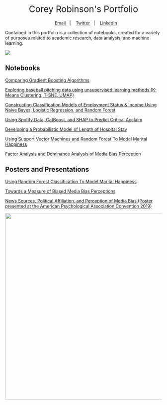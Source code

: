 <h1 style="font-weight:normal" align="center">
  &nbsp;Corey Robinson's Portfolio&nbsp;
</h1>

<div align="center">
  
&nbsp;&nbsp;&nbsp; [Email](crobtennis@gmail.com)&nbsp;&nbsp;&nbsp;|&nbsp;&nbsp;&nbsp; [Twitter](https://twitter.com/corey_tha_story)&nbsp;&nbsp;&nbsp;|&nbsp;&nbsp;&nbsp; [LinkedIn](https://www.linkedin.com/in/corey-robinson-b852658b/)

</div>

Contained in this portfolio is a collection of notebooks, created for a variety of purposes related to academic research, data analysis, and machine learning. 

<img src="https://i.imgur.com/gNYdL54.png">

## Notebooks

[Comparing Gradient Boosting Algorithms](https://nbviewer.jupyter.org/github/crobtennis/Corey_Portfolio/blob/main/GBDT_SHAP_HYPEROPT/GbdtShapHyperopt.ipynb)

[Exploring baseball pitching data using unsupervised learning methods (K-Means Clustering, T-SNE, UMAP)](https://nbviewer.jupyter.org/github/crobtennis/Corey_Portfolio/blob/main/Exploring%20MLB%20Data%20Using%20Unsupervised%20Learning/UnsupervisedLearningPitch.ipynb)

[Constructing Classification Models of Employment Status & Income Using Naive Bayes, Logistic Regression, and Random Forest](https://nbviewer.jupyter.org/github/crobtennis/Corey_Portfolio/blob/main/NB_LR_RF_Classification/NB_LogReg_RF_Classification.ipynb)

[Using Spotify Data, CatBoost, and SHAP to Predict Critical Acclaim](https://nbviewer.jupyter.org/github/crobtennis/Corey_Portfolio/blob/main/spotify_catboost/spotify_catboost.ipynb)

[Developing a Probabilistic Model of Length of Hospital Stay](https://nbviewer.jupyter.org/github/crobtennis/Corey_Portfolio/blob/main/LightGBM_HospitalStay/LightGBM_LoS.ipynb)

[Using Support Vector Machines and Random Forest To Model Marital Happiness](https://nbviewer.jupyter.org/github/crobtennis/Corey_Portfolio/blob/main/RF_MaritalHappiness/RF_MaritalHappiness.ipynb)

[Factor Analysis and Dominance Analysis of Media Bias Perception](https://nbviewer.jupyter.org/github/crobtennis/Corey_Portfolio/blob/main/APA_polmedia/apa_polmedia.ipynb)

## Posters and Presentations
[Using Random Forest Classification To Model Marital Happiness](https://speakerdeck.com/crobtennis/using-random-forest-classification-to-model-marital-happiness)

[Towards a Measure of Biased Media Bias Perceptions](https://speakerdeck.com/crobtennis/towards-a-measure-of-biased-media-bias-perception)

[News Sources, Political Affiliation, and Perception of Media Bias (Poster presented at the American Psychological Association Convention 2019)](https://github.com/crobtennis/Corey_Portfolio/blob/main/APA_polmedia/APA_poster_2019.png)

<img src="https://imgur.com/XCAY6xV" width="600">
